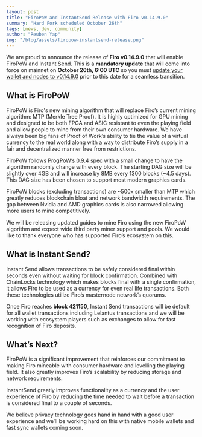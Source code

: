 ```yaml
---
layout: post
title: "FiroPoW and InstantSend Release with Firo v0.14.9.0"
summary: "Hard Fork scheduled October 26th"
tags: [news, dev, community]
author: "Reuben Yap"
img: "/blog/assets/firopow-instantsend-release.png"
---
```

We are proud to announce the release of **Firo v0.14.9.0** that will enable FiroPoW and Instant Send. This is a **mandatory update** that will come into force on mainnet on **October 26th, 6:00 UTC** so you must [update your wallet and nodes to v0.14.9.0](https://firo.org/get-firo/download/) prior to this date for a seamless transition.

## What is FiroPoW

FiroPoW is Firo's new mining algorithm that will replace Firo’s current mining algorithm: MTP (Merkle Tree Proof). It is highly optimized for GPU mining and designed to be both FPGA and ASIC resistant to even the playing field and allow people to mine from their own consumer hardware. We have always been big fans of Proof of Work’s ability to tie the value of a virtual currency to the real world along with a way to distribute Firo’s supply in a fair and decentralized manner free from restrictions.

FiroPoW follows [ProgPoW’s 0.9.4 spec](https://github.com/ifdefelse/ProgPOW) with a small change to have the algorithm randomly change with every block. The starting DAG size will be slightly over 4GB and will increase by 8MB every 1300 blocks (~4.5 days). This DAG size has been chosen to support most modern graphics cards.

FiroPoW blocks (excluding transactions) are ~500x smaller than MTP which greatly reduces blockchain bloat and network bandwidth requirements. The gap between Nvidia and AMD graphics cards is also narrowed allowing more users to mine competitively.

We will be releasing updated guides to mine Firo using the new FiroPoW algorithm and expect wide third party miner support and pools. We would like to thank everyone who has supported Firo’s ecosystem on this.

## What is Instant Send?

Instant Send allows transactions to be safely considered final within seconds even without waiting for block confirmation. Combined with ChainLocks technology which makes blocks final with a single confirmation, it allows Firo to be used as a currency for even real life transactions. Both these technologies utilize Firo’s masternode network’s quorums.

Once Firo reaches **block 421150**, Instant Send transactions will be default for all wallet transactions including Lelantus transactions and we will be working with ecosystem players such as exchanges to allow for fast recognition of Firo deposits.

## What’s Next?

FiroPoW is a significant improvement that reinforces our commitment to making Firo mineable with consumer hardware and levelling the playing field. It also greatly improves Firo’s scalability by reducing storage and network requirements. 

InstantSend greatly improves functionality as a currency and the user experience of Firo by reducing the time needed to wait before a transaction is considered final to a couple of seconds.

We believe privacy technology goes hand in hand with a good user experience and we’ll be working hard on this with native mobile wallets and fast sync wallets coming soon.
